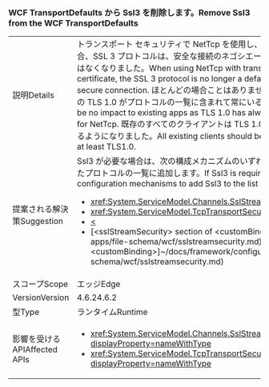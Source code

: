 ### <a name="remove-ssl3-from-the-wcf-transportdefaults"></a><span data-ttu-id="2b9b8-101">WCF TransportDefaults から Ssl3 を削除します。</span><span class="sxs-lookup"><span data-stu-id="2b9b8-101">Remove Ssl3 from the WCF TransportDefaults</span></span>

|   |   |
|---|---|
|<span data-ttu-id="2b9b8-102">説明</span><span class="sxs-lookup"><span data-stu-id="2b9b8-102">Details</span></span>|<span data-ttu-id="2b9b8-103">トランスポート セキュリティで NetTcp を使用し、証明書の資格情報の種類を使用する場合、SSL 3 プロトコルは、安全な接続のネゴシエーションに使用される既定のプロトコルではなくなりました。</span><span class="sxs-lookup"><span data-stu-id="2b9b8-103">When using NetTcp with transport security and a credential type of certificate, the SSL 3 protocol is no longer a default protocol used for negotiating a secure connection.</span></span> <span data-ttu-id="2b9b8-104">ほとんどの場合ことはありません既存のアプリに影響を与える NetTcp の TLS 1.0 がプロトコルの一覧に含まれて常にいるとします。</span><span class="sxs-lookup"><span data-stu-id="2b9b8-104">In most cases there should be no impact to existing apps as TLS 1.0 has always been included in the protocol list for NetTcp.</span></span> <span data-ttu-id="2b9b8-105">既存のすべてのクライアントは TLS 1.0 以降を使用して接続をネゴシエートできるようになりました。</span><span class="sxs-lookup"><span data-stu-id="2b9b8-105">All existing clients should be able to negotiate a connection using at least TLS1.0.</span></span>|
|<span data-ttu-id="2b9b8-106">提案される解決策</span><span class="sxs-lookup"><span data-stu-id="2b9b8-106">Suggestion</span></span>|<span data-ttu-id="2b9b8-107">Ssl3 が必要な場合は、次の構成メカニズムのいずれかを使用して、Ssl3 をネゴシエートされたプロトコルの一覧に追加します。</span><span class="sxs-lookup"><span data-stu-id="2b9b8-107">If Ssl3 is required, use one of the following configuration mechanisms to add Ssl3 to the list of negotiated protocols.</span></span><ul><li><xref:System.ServiceModel.Channels.SslStreamSecurityBindingElement.SslProtocols></li><li><xref:System.ServiceModel.TcpTransportSecurity.SslProtocols></li><li>[<](~/docs/framework/configure-apps/file-schema/wcf/transport-of-nettcpbinding.md)</li><li><span data-ttu-id="2b9b8-108">[&lt;sslStreamSecurity&gt; section of &lt;customBinding&gt;]~/docs/framework/configure-apps/file-schema/wcf/sslstreamsecurity.md)</span><span class="sxs-lookup"><span data-stu-id="2b9b8-108">[&lt;sslStreamSecurity&gt; section of &lt;customBinding&gt;]~/docs/framework/configure-apps/file-schema/wcf/sslstreamsecurity.md)</span></span></li></ul>|
|<span data-ttu-id="2b9b8-109">スコープ</span><span class="sxs-lookup"><span data-stu-id="2b9b8-109">Scope</span></span>|<span data-ttu-id="2b9b8-110">エッジ</span><span class="sxs-lookup"><span data-stu-id="2b9b8-110">Edge</span></span>|
|<span data-ttu-id="2b9b8-111">Version</span><span class="sxs-lookup"><span data-stu-id="2b9b8-111">Version</span></span>|<span data-ttu-id="2b9b8-112">4.6.2</span><span class="sxs-lookup"><span data-stu-id="2b9b8-112">4.6.2</span></span>|
|<span data-ttu-id="2b9b8-113">型</span><span class="sxs-lookup"><span data-stu-id="2b9b8-113">Type</span></span>|<span data-ttu-id="2b9b8-114">ランタイム</span><span class="sxs-lookup"><span data-stu-id="2b9b8-114">Runtime</span></span>|
|<span data-ttu-id="2b9b8-115">影響を受ける API</span><span class="sxs-lookup"><span data-stu-id="2b9b8-115">Affected APIs</span></span>|<ul><li><xref:System.ServiceModel.Channels.SslStreamSecurityBindingElement.SslProtocols?displayProperty=nameWithType></li><li><xref:System.ServiceModel.TcpTransportSecurity.SslProtocols?displayProperty=nameWithType></li></ul>|

